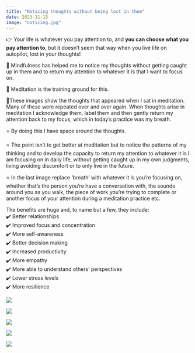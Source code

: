 ```yaml
---
title: "Noticing thoughts without being lost in them"
date: 2023-11-15
image: "noticing.jpg"
---
```

👉 Your life is whatever you pay attention to, and **you can choose what you pay attention to**, but it doesn’t seem that way when you live life on autopilot, lost in your thoughts!  
  
💭 Mindfulness has helped me to notice my thoughts without getting caught up in them and to return my attention to whatever it is that I want to focus on.  
  
💪 Meditation is the training ground for this.  
  
🧠These images show the thoughts that appeared when I sat in meditation. Many of these were repeated over and over again. When thoughts arise in meditation I acknowledge them, label them and then gently return my attention back to my focus, which in today’s practice was my breath.  
  
⭐ By doing this I have space around the thoughts.  
  
⭐ The point isn’t to get better at meditation but to notice the patterns of my thinking and to develop the capacity to return my attention to whatever it is I am focusing on in daily life, without getting caught up in my own judgments, living avoiding discomfort or to only live in the future.  
  
⭐ In the last image replace ‘breath’ with whatever it is you’re focusing on, whether that’s the person you’re have a conversation with, the sounds around you as you walk, the piece of work you’re trying to complete or another focus of your attention during a meditation practice etc.  
  
The benefits are huge and, to name but a few, they include:  
✔️ Better relationships  
✔️ Improved focus and concentration  
✔️ More self-awareness  
✔️ Better decision making  
✔️ Increased productivity  
✔️ More empathy  
✔️ More able to understand others’ perspectives  
✔️ Lower stress levels  
✔️ More resilience

![](/images/blog/1.png) 

![](/images/blog/2.png) 

![](/images/blog/3.png) 

![](/images/blog/4.png) 

![](/images/blog/5.png) 